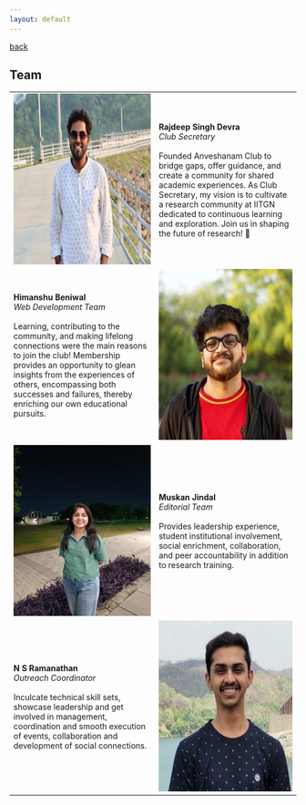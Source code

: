```yaml
---
layout: default
---
```


[back](./)

## Team

| | |
|-|-|
| <img src="./teams/Rajdeep.JPG" width="300" height="300"> | **Rajdeep Singh Devra** <br/> _Club Secretary_ <br/> <br/> Founded Anveshanam Club to bridge gaps, offer guidance, and create a community for shared academic experiences. As Club Secretary, my vision is to cultivate a research community at IITGN dedicated to continuous learning and exploration. Join us in shaping the future of research! 🚀  |
| **Himanshu Beniwal** <br/> _Web Development Team_ <br/> <br/> Learning, contributing to the community, and making lifelong connections were the main reasons to join the club! Membership provides an opportunity to glean insights from the experiences of others, encompassing both successes and failures, thereby enriching our own educational pursuits. | <img src="./teams/himanshubeniwal.jpg" width="300" height="300">| 
| <img src="./teams/muskanjindal.jpg" width="300" height="300"> | **Muskan Jindal** <br/> _Editorial Team_ <br/> <br/> Provides leadership experience, student institutional involvement, social enrichment, collaboration, and peer accountability in addition to research training. |
| **N S Ramanathan** <br/> _Outreach Coordinator_ <br/> <br/> Inculcate technical skill sets, showcase leadership and get involved in management, coordination and smooth execution of events, collaboration and development of social connections. | <img src="./teams/nsramanathan.jpg" width="300" height="300">| 
